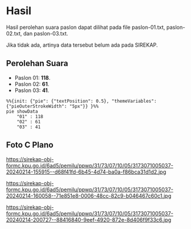 # Hasil

Hasil perolehan suara paslon dapat dilihat pada file paslon-01.txt, paslon-02.txt, dan paslon-03.txt.

Jika tidak ada, artinya data tersebut belum ada pada SIREKAP.

## Perolehan Suara

 * Paslon 01: **118**.
 * Paslon 02: **61**.
 * Paslon 03: **41**.

```mermaid
%%{init: {"pie": {"textPosition": 0.5}, "themeVariables": {"pieOuterStrokeWidth": "5px"}} }%%
pie showData
    "01" : 118
    "02" : 61
    "03" : 41
```
## Foto C Plano

https://sirekap-obj-formc.kpu.go.id/6ad5/pemilu/ppwp/31/73/07/10/05/3173071005037-20240214-155915--d68f41fd-6b45-4d74-ba0a-f86bca31d1d2.jpg

https://sirekap-obj-formc.kpu.go.id/6ad5/pemilu/ppwp/31/73/07/10/05/3173071005037-20240214-160058--71e851e8-0006-48cc-82c9-b046467c60c1.jpg

https://sirekap-obj-formc.kpu.go.id/6ad5/pemilu/ppwp/31/73/07/10/05/3173071005037-20240214-200727--88416840-9eef-4920-872e-8d406f9f33c6.jpg
